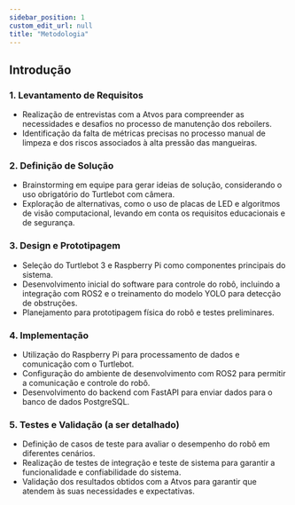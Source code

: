 ```yaml
---
sidebar_position: 1
custom_edit_url: null
title: "Metodologia"
---
```

## Introdução

### 1. Levantamento de Requisitos
- Realização de entrevistas com a Atvos para compreender as necessidades e desafios no processo de manutenção dos reboilers.
- Identificação da falta de métricas precisas no processo manual de limpeza e dos riscos associados à alta pressão das mangueiras.

### 2. Definição de Solução
- Brainstorming em equipe para gerar ideias de solução, considerando o uso obrigatório do Turtlebot com câmera.
- Exploração de alternativas, como o uso de placas de LED e algoritmos de visão computacional, levando em conta os requisitos educacionais e de segurança.

### 3. Design e Prototipagem
- Seleção do Turtlebot 3 e Raspberry Pi como componentes principais do sistema.
- Desenvolvimento inicial do software para controle do robô, incluindo a integração com ROS2 e o treinamento do modelo YOLO para detecção de obstruções.
- Planejamento para prototipagem física do robô e testes preliminares.

### 4. Implementação
- Utilização do Raspberry Pi para processamento de dados e comunicação com o Turtlebot.
- Configuração do ambiente de desenvolvimento com ROS2 para permitir a comunicação e controle do robô.
- Desenvolvimento do backend com FastAPI para enviar dados para o banco de dados PostgreSQL.

### 5. Testes e Validação (a ser detalhado)
- Definição de casos de teste para avaliar o desempenho do robô em diferentes cenários.
- Realização de testes de integração e teste de sistema para garantir a funcionalidade e confiabilidade do sistema.
- Validação dos resultados obtidos com a Atvos para garantir que atendem às suas necessidades e expectativas.